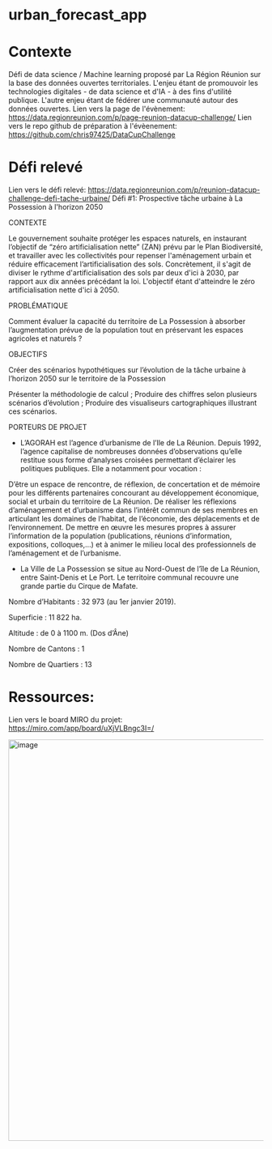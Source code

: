 # urban_forecast_app


# Contexte
Défi de data science / Machine learning proposé par La Région Réunion sur la base des données ouvertes territoriales.
L'enjeu étant de promouvoir les technologies digitales - de data science et d'IA - à des fins d'utilité publique.
L'autre enjeu étant de fédérer une communauté autour des données ouvertes. 
Lien vers la page de l'évènement: https://data.regionreunion.com/p/page-reunion-datacup-challenge/
Lien vers le repo github de préparation à l'évèenement: https://github.com/chris97425/DataCupChallenge



# Défi relevé
Lien vers le défi relevé: https://data.regionreunion.com/p/reunion-datacup-challenge-defi-tache-urbaine/
Défi #1: Prospective tâche urbaine à La Possession à l'horizon 2050

CONTEXTE

Le gouvernement souhaite protéger les espaces naturels, en instaurant l’objectif de “zéro artificialisation nette” (ZAN) prévu par le Plan Biodiversité, et travailler avec les collectivités pour repenser l'aménagement urbain et réduire efficacement l’artificialisation des sols. Concrètement, il s'agit de diviser le rythme d'artificialisation des sols par deux d'ici à 2030, par rapport aux dix années précédant la loi. L'objectif étant d'atteindre le zéro artificialisation nette d'ici à 2050.

PROBLÉMATIQUE

Comment évaluer la capacité du territoire de La Possession à absorber l’augmentation prévue de la population tout en préservant les espaces agricoles et naturels ?

OBJECTIFS

Créer des scénarios hypothétiques sur l’évolution de la tâche urbaine à l’horizon 2050 sur le territoire de la Possession

Présenter la méthodologie de calcul ;
Produire des chiffres selon plusieurs scénarios d’évolution ;
Produire des visualiseurs cartographiques illustrant ces scénarios.

PORTEURS DE PROJET

* L’AGORAH est l’agence d’urbanisme de l’Ile de La Réunion. Depuis 1992, l’agence capitalise de nombreuses données d’observations qu’elle restitue sous forme d’analyses croisées permettant d’éclairer les politiques publiques. Elle a notamment pour vocation :

D’être un espace de rencontre, de réflexion, de concertation et de mémoire pour les différents partenaires concourant au développement économique, social et urbain du territoire de La Réunion.
De réaliser les réflexions d’aménagement et d’urbanisme dans l’intérêt commun de ses membres en articulant les domaines de l’habitat, de l’économie, des déplacements et de l’environnement.
De mettre en œuvre les mesures propres à assurer l’information de la population (publications, réunions d’information, expositions, colloques,…) et à animer le milieu local des professionnels de l’aménagement et de l’urbanisme.

* La Ville de La Possession se situe au Nord-Ouest de l’île de La Réunion, entre Saint-Denis et Le Port. Le territoire communal recouvre une grande partie du Cirque de Mafate.

Nombre d’Habitants : 32 973 (au 1er janvier 2019).

Superficie : 11 822 ha.

Altitude : de 0 à 1100 m. (Dos d’Âne)

Nombre de Cantons : 1

Nombre de Quartiers : 13


# Ressources:

Lien vers le board MIRO du projet: https://miro.com/app/board/uXjVLBngc3I=/



<img width="793" alt="image" src="https://github.com/user-attachments/assets/647b5cde-edf4-41a4-8780-d42010204925">


